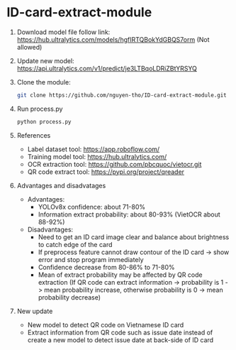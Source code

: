 # ID-card-extract-module
1. Download model file follow link: https://hub.ultralytics.com/models/hgfIRTQBokYdGBQS7orm (Not allowed)
2. Update new model: https://api.ultralytics.com/v1/predict/je3LTBqoLDRiZBtYRSYQ
3. Clone the module:
   ```sh
   git clone https://github.com/nguyen-tho/ID-card-extract-module.git
   ```
4. Run process.py
   ```sh
   python process.py
   ```
5. References
   - Label dataset tool: https://app.roboflow.com/
   - Training model tool: https://hub.ultralytics.com/
   - OCR extraction tool: https://github.com/pbcquoc/vietocr.git
   - QR code extract tool: https://pypi.org/project/qreader

6. Advantages and disadvatages
   - Advantages:
     * YOLOv8x confidence: about 71-80%
     * Information extract probability: about 80-93% (VietOCR about 88-92%)
   - Disadvantages:
     * Need to get an ID card image clear and balance about brightness to catch edge of the card
     * If preprocess feature cannot draw contour of the ID card -> show error and stop program immediately
     * Confidence decrease from 80-86% to 71-80%
     * Mean of extract probability may be affected by QR code extraction (If QR code can extract information -> probability is 1 -> mean probability increase, otherwise probability is 0 -> mean probability decrease)
7. New update
   - New model to detect QR code on Vietnamese ID card
   - Extract information from QR code such as issue date instead of create a new model to detect issue date at back-side of ID card
   
